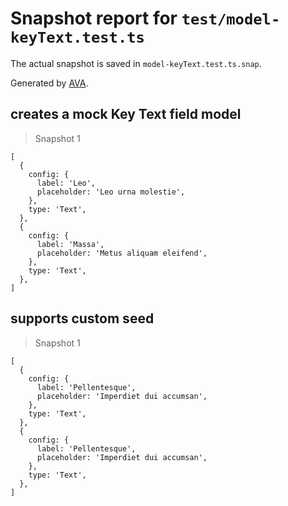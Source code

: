 # Snapshot report for `test/model-keyText.test.ts`

The actual snapshot is saved in `model-keyText.test.ts.snap`.

Generated by [AVA](https://avajs.dev).

## creates a mock Key Text field model

> Snapshot 1

    [
      {
        config: {
          label: 'Leo',
          placeholder: 'Leo urna molestie',
        },
        type: 'Text',
      },
      {
        config: {
          label: 'Massa',
          placeholder: 'Metus aliquam eleifend',
        },
        type: 'Text',
      },
    ]

## supports custom seed

> Snapshot 1

    [
      {
        config: {
          label: 'Pellentesque',
          placeholder: 'Imperdiet dui accumsan',
        },
        type: 'Text',
      },
      {
        config: {
          label: 'Pellentesque',
          placeholder: 'Imperdiet dui accumsan',
        },
        type: 'Text',
      },
    ]
